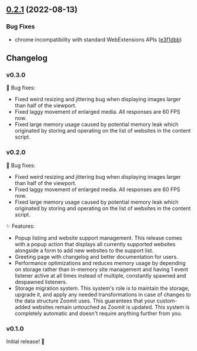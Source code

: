 ## [0.2.1](https://github.com/KL13NT/zoomit/compare/v0.2.0...v0.2.1) (2022-08-13)


### Bug Fixes

* chrome incompatibility with standard WebExtensions APIs ([e3f1dbb](https://github.com/KL13NT/zoomit/commit/e3f1dbb9a6a284eb505dc177908b51b915ec6766))



## Changelog

### v0.3.0

🐞 Bug fixes:

- Fixed weird resizing and jittering bug when displaying images larger
  than half of the viewport.
- Fixed laggy movement of enlarged media. All responses are 60 FPS
  now.
- Fixed large memory usage caused by potential memory leak which
  originated by storing and operating on the list of websites in the
  content script.

### v0.2.0

🐞 Bug fixes:

- Fixed weird resizing and jittering bug when displaying images larger
  than half of the viewport.
- Fixed laggy movement of enlarged media. All responses are 60 FPS
  now.
- Fixed large memory usage caused by potential memory leak which
  originated by storing and operating on the list of websites in the
  content script.

✨ Features:

- Popup listing and website support management. This release comes
  with a popup action that displays all currently supported websites
  alongside a form to add new websites to the support list.
- Greeting page with changelog and better documentation for users.
- Performance optimizations and reduces memory usage by depending on
  storage rather than in-memory site management and having 1 event
  listener active at all times instead of multiple, constantly spawned
  and despawned listeners.
- Storage migration system. This system's role is to maintain the
  storage, upgrade it, and apply any needed transformations in case of
  changes to the data structure Zoomit uses. This guarantees that your
  custom-added websites remain untouched as Zoomit is updated. This
  system is completely automatic and doesn't require anything further
  from you.

### v0.1.0

Initial release! 🥳
